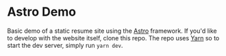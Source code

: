 # Astro Demo

Basic demo of a static resume site using the [Astro](https://astro.build/) framework. If you'd like to develop with the website itself, clone this repo. The repo uses [Yarn](https://yarnpkg.com/) so to start the dev server, simply run `yarn dev`.
